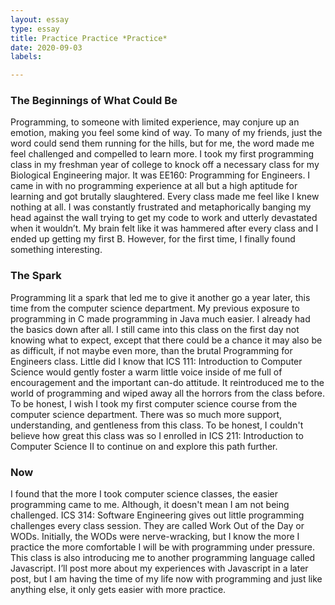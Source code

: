 ```yaml
---
layout: essay
type: essay
title: Practice Practice *Practice*
date: 2020-09-03
labels:

---
```

### The Beginnings of What Could Be
Programming, to someone with limited experience, may conjure up an emotion, making you feel some kind of way. To many of my friends, just the word could send them running for the hills, but for me, the word made me feel challenged and compelled to learn more. I took my first programming class in my freshman year of college to knock off a necessary class for my Biological Engineering major. It was EE160: Programming for Engineers. I came in with no programming experience at all but a high aptitude for learning and got brutally slaughtered. Every class made me feel like I knew nothing at all. I was constantly frustrated and metaphorically banging my head against the wall trying to get my code to work and utterly devastated when it wouldn’t. My brain felt like it was hammered after every class and I ended up getting my first B. However, for the first time, I finally found something interesting. 

### The Spark
Programming lit a spark that led me to give it another go a year later, this time from the computer science department. My previous exposure to programming in C made programming in Java much easier. I already had the basics down after all. I still came into this class on the first day not knowing what to expect, except that there could be a chance it may also be as difficult, if not maybe even more, than the brutal Programming for Engineers class. Little did I know that ICS 111: Introduction to Computer Science would gently foster a warm little voice inside of me full of encouragement and the important can-do attitude. It reintroduced me to the world of programming and wiped away all the horrors from the class before. To be honest, I wish I took my first computer science course from the computer science department. There was so much more support, understanding, and gentleness from this class. To be honest, I couldn't believe how great this class was so I enrolled in ICS 211: Introduction to Computer Science II to continue on and explore this path further. 

### Now
I found that the more I took computer science classes, the easier programming came to me. Although, it doesn't mean I am not being challenged. ICS 314: Software Engineering gives out little programming challenges every class session. They are called Work Out of the Day or WODs. Initially, the WODs were nerve-wracking, but I know the more I practice the more comfortable I will be with programming under pressure. This class is also introducing me to another programming language called Javascript. I’ll post more about my experiences with Javascript in a later post, but I am having the time of my life now with programming and just like anything else, it only gets easier with more practice.
